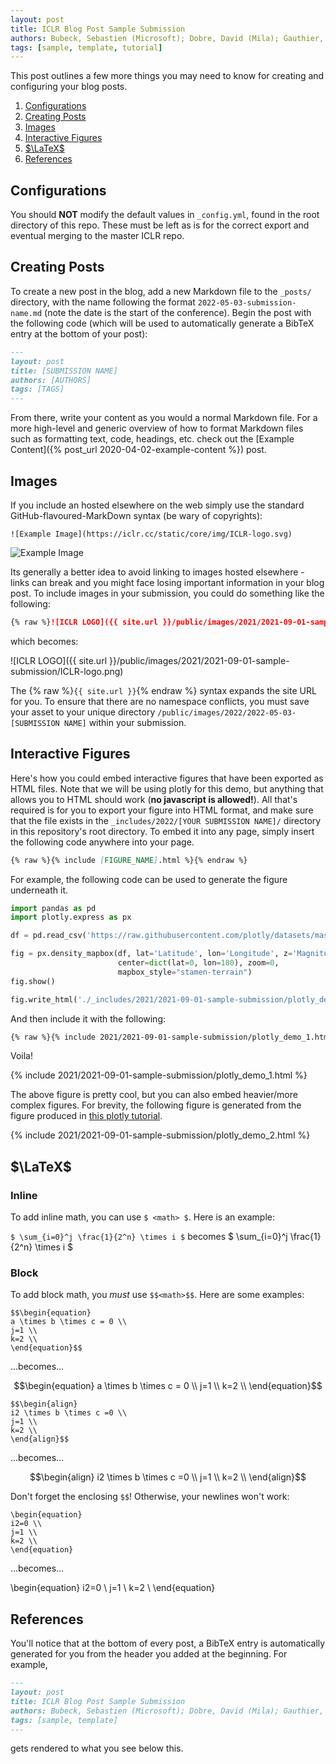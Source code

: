```yaml
---
layout: post
title: ICLR Blog Post Sample Submission
authors: Bubeck, Sebastien (Microsoft); Dobre, David (Mila); Gauthier, Charlie (Mila); Gidel, Gauthier (Mila); Vernade, Claire (DeepMind)
tags: [sample, template, tutorial]
---
```


This post outlines a few more things you may need to know for creating and configuring your blog posts.

1. [Configurations](#configurations)
2. [Creating Posts](#creating-posts)
3. [Images](#images)
4. [Interactive Figures](#interactive-figures)
5. [$\LaTeX\$](#latex)
6. [References](#references)

## Configurations

You should **NOT** modify the default values in `_config.yml`, found in the root directory of this repo.
These must be left as is for the correct export and eventual merging to the master ICLR repo.

## Creating Posts

To create a new post in the blog, add a new Markdown file to the `_posts/` directory, with the name 
following the format `2022-05-03-submission-name.md` (note the date is the start of the conference).
Begin the post with the following code (which will be used to automatically generate a BibTeX entry
at the bottom of your post):

```markdown
---
layout: post
title: [SUBMISSION NAME]
authors: [AUTHORS]
tags: [TAGS]
---
```

From there, write your content as you would a normal Markdown file.
For a more high-level and generic overview of how to format Markdown files such as formatting text,
code, headings, etc. check out the [Example Content]({% post_url 2020-04-02-example-content %}) post.

## Images

If you include an hosted elsewhere on the web simply use the standard GitHub-flavoured-MarkDown 
syntax (be wary of copyrights):

```
![Example Image](https://iclr.cc/static/core/img/ICLR-logo.svg)
```

![Example Image](https://iclr.cc/static/core/img/ICLR-logo.svg)


Its generally a better idea to avoid linking to images hosted elsewhere - links can break and you
might face losing important information in your blog post. 
To include images in your submission, you could do something like the following:

```markdown
{% raw %}![ICLR LOGO]({{ site.url }}/public/images/2021/2021-09-01-sample-submission/ICLR-logo.png){% endraw %} 
```

which becomes:

![ICLR LOGO]({{ site.url }}/public/images/2021/2021-09-01-sample-submission/ICLR-logo.png)

The {% raw %}`{{ site.url }}`{% endraw %} syntax expands the site URL for you.
To ensure that there are no namespace conflicts, you must save your asset to your unique directory
`/public/images/2022/2022-05-03-[SUBMISSION NAME]` within your submission.

## Interactive Figures

Here's how you could embed interactive figures that have been exported as HTML files.
Note that we will be using plotly for this demo, but anything that allows you to HTML should work
(**no javascript is allowed!**).
All that's required is for you to export your figure into HTML format, and make sure that the file 
exists in the `_includes/2022/[YOUR SUBMISSION NAME]/` directory in this repository's root directory.
To embed it into any page, simply insert the following code anywhere into your page.

```markdown
{% raw %}{% include [FIGURE_NAME].html %}{% endraw %} 
```

For example, the following code can be used to generate the figure underneath it.

```python
import pandas as pd
import plotly.express as px

df = pd.read_csv('https://raw.githubusercontent.com/plotly/datasets/master/earthquakes-23k.csv')

fig = px.density_mapbox(df, lat='Latitude', lon='Longitude', z='Magnitude', radius=10,
                        center=dict(lat=0, lon=180), zoom=0,
                        mapbox_style="stamen-terrain")
fig.show()

fig.write_html('./_includes/2021/2021-09-01-sample-submission/plotly_demo_1.html')
```

And then include it with the following:

```markdown
{% raw %}{% include 2021/2021-09-01-sample-submission/plotly_demo_1.html %}{% endraw %} 
```

Voila!

{% include 2021/2021-09-01-sample-submission/plotly_demo_1.html %}


The above figure is pretty cool, but you can also embed heavier/more complex figures.
For brevity, the following figure is generated from the figure produced in 
[this plotly tutorial](https://plotly.com/python/dropdowns/).

{% include 2021/2021-09-01-sample-submission/plotly_demo_2.html %}


## $\LaTeX$

### Inline

To add inline math, you can use `$ <math> $`. Here is an example:


`$ \sum_{i=0}^j \frac{1}{2^n} \times i $` becomes
$ \sum_{i=0}^j \frac{1}{2^n} \times i $

### Block

To add block math, you *must* use `$$<math>$$`. Here are some examples:

```
$$\begin{equation}
a \times b \times c = 0 \\
j=1 \\
k=2 \\
\end{equation}$$
```

...becomes...

$$\begin{equation}
a \times b \times c = 0 \\
j=1 \\
k=2 \\
\end{equation}$$

```
$$\begin{align}
i2 \times b \times c =0 \\
j=1 \\
k=2 \\
\end{align}$$
```

...becomes...

$$\begin{align}
i2 \times b \times c =0 \\
j=1 \\
k=2 \\
\end{align}$$

Don't forget the enclosing `$$`! Otherwise, your newlines won't work:

```
\begin{equation}
i2=0 \\
j=1 \\
k=2 \\
\end{equation}
```

...becomes...

\begin{equation}
i2=0 \\
j=1 \\
k=2 \\
\end{equation}


## References

You'll notice that at the bottom of every post, a BibTeX entry is automatically generated for
you from the header you added at the beginning.
For example,

```markdown
---
layout: post
title: ICLR Blog Post Sample Submission
authors: Bubeck, Sebastien (Microsoft); Dobre, David (Mila); Gauthier, Charlie (Mila); Gidel, Gauthier (Mila); Vernade, Claire (DeepMind)
tags: [sample, template]
---
```

gets rendered to what you see below this.